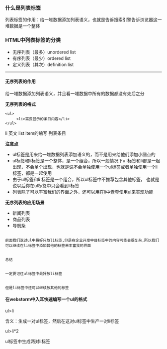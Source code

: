 ### 什么是列表标签

列表标签的作用：给一堆数据添加列表语义，也就是告诉搜索引擎告诉浏览器这一堆数据是一个整体

### HTML中列表标签的分类

* 无序列表（最多）unordered list
* 有序列表（最少）ordered list
* 定义列表（其次）definition list

* * * * * * * 

#### 无序列表的作用

给一堆数据添加列表语义，并且看一堆数据中所有的数据都没有先后之分

**无序列表的格式**

```
<ul>
     <li>需要显示的条目内容</li>
</ul>
```

li 英文 list item的缩写 列表条目

**注意点**

* ul标签是用来给一堆数据列表添加语义的，而不是用来给他们添加小圆点的
* ul标签和li标签是一个整体，是一个组合，所以一般情况下u l标签和li都是一起出现，不会单个出现，也就是说不会单独使用一个ul标签或者单独使用一个li标签，都是一起使用
* 由于ul标签和li 标签是一个组合，所以ul标签中不推荐包含其他标签， 也就是说以后你在ul标签中只会看到li标签
* 列表除了可以丰富我们的界面之外，还可以用在li中嵌套使用ul来实现功能

**无序列表的应用场景**

* 新闻列表
* 商品列表
* 导航条

```

```

```
前面我们说过ul中最好只放li标签,但是在企业开发中目标签中的内容可能会很复杂,所以我们可以继续在li标签中添加其他的标签来丰富我的界面


总结


一定要记住ul标签中最好放li标签


但是li标签中还可以继续放其他的标签
```

#### 在webstorm中入耳快速编写一个ul的格式

ul&gt;li

含义：生成一对ul标签，然后在这对ul标签中生产一对li标签

ul&gt;li\*2

ul标签中生成两对li标签




